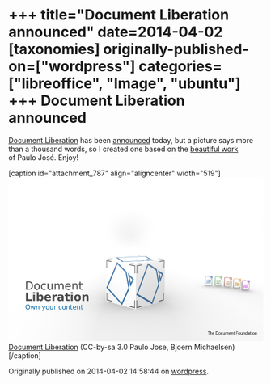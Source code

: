 +++
title="Document Liberation announced"
date=2014-04-02
[taxonomies]
originally-published-on=["wordpress"]
categories=["libreoffice", "Image", "ubuntu"]
+++
Document Liberation announced
=============================

<a href="http://www.documentliberation.org/">Document Liberation</a> has been <a href="http://blog.documentfoundation.org/2014/04/02/old-unaccessible-documents-rejoice/">announced</a> today, but a picture says more than a thousand words, so I created one based on the <a href="https://wiki.documentfoundation.org/Design/Wallpapers">beautiful work</a> of Paulo José. Enjoy!

[caption id="attachment_787" align="aligncenter" width="519"]<a href="/static/img/wp/2014/04/dlrenderedhd-claim.png"><img class="size-large wp-image-787" src="/static/img/wp/2014/04/dlrenderedhd-claim.png?w=519" alt="Document Liberation" width="519" height="324" /></a> <a href="http://documentliberation.org">Document Liberation</a> (CC-by-sa 3.0 Paulo Jose, Bjoern Michaelsen)[/caption]

Originally published on 2014-04-02 14:58:44 on [wordpress](https://skyfromme.wordpress.com/2014/04/02/document-liberation-announced/).
